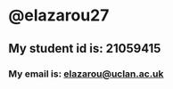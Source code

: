 # @elazarou27
## My student id is: 21059415
### My email is: elazarou@uclan.ac.uk

<!---
elazarou27/elazarou27 is a ✨ special ✨ repository because its `README.md` (this file) appears on your GitHub profile.
You can click the Preview link to take a look at your changes.
--->
